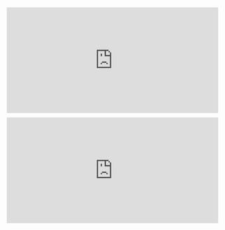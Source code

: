 <div style="position:relative;padding-bottom:48%; margin:10px">
    <iframe src="https://www.youtube.com/embed/fZxiwOQogx0?start=0" frameborder="0" allow="accelerometer; autoplay; encrypted-media; gyroscope; picture-in-picture" allowfullscreen 
    	style="position:absolute;width:100%;height:100%;"></iframe>
</div>

<div style="position:relative;padding-bottom:48%; margin:10px">
    <iframe src="https://www.youtube.com/embed/7RT95GF0xFc?start=0" frameborder="0" allow="accelerometer; autoplay; encrypted-media; gyroscope; picture-in-picture" allowfullscreen 
    	style="position:absolute;width:100%;height:100%;"></iframe>
</div>
